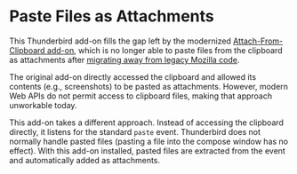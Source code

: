 # Paste Files as Attachments

This Thunderbird add-on fills the gap left by the modernized [Attach-From-Clipboard add-on][1], which is no longer able to paste files from the clipboard as attachments after [migrating away from legacy Mozilla code][2].

The original add-on directly accessed the clipboard and allowed its contents (e.g., screenshots) to be pasted as attachments. However, modern Web APIs do not permit access to clipboard files, making that approach unworkable today.

This add-on takes a different approach. Instead of accessing the clipboard directly, it listens for the standard `paste` event. Thunderbird does not normally handle pasted files (pasting a file into the compose window has no effect). With this add-on installed, pasted files are extracted from the event and automatically added as attachments.

[1]: https://addons.thunderbird.net/addon/attach-from-clipboard/  
[2]: https://github.com/mganss/AttachFromClipboard/issues/22#issuecomment-2912962119
